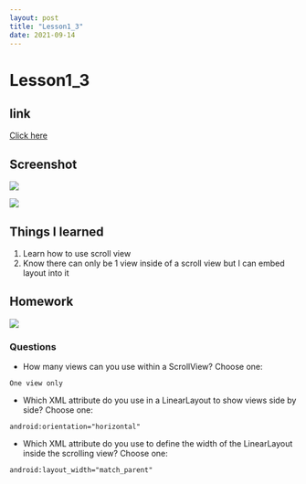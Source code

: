 ```yaml
---
layout: post
title: "Lesson1_3"
date: 2021-09-14
---
```


# Lesson1_3
## link
[Click here](https://github.com/dustinlo/NEUSEA-Chih-WeiLo/tree/53f5c5e1086c4d05d30e76ce59582316eb84f5cd/lesson1_3)


## Screenshot

![](https://i.imgur.com/Urb83vF.png) 

![](https://i.imgur.com/tbp2s5a.png) 

## Things I learned
1. Learn how to use scroll view
2. Know there can only be 1 view inside of a scroll view but I can embed layout into it

## Homework

![](https://i.imgur.com/9IvMZfC.png)

### Questions

- How many views can you use within a ScrollView? Choose one:  

```One view only```

- Which XML attribute do you use in a LinearLayout to show views side by side? Choose one:

```android:orientation="horizontal"```

- Which XML attribute do you use to define the width of the LinearLayout inside the scrolling view? Choose one:

```android:layout_width="match_parent"```
